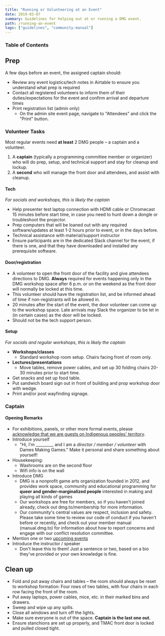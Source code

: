 ```yaml
---
title: "Running or Volunteering at an Event"
date: 2019-03-07
summary: Guidelines for helping out at or running a DMG event.
path: /running-an-event
tags: ["guidelines", "community-manual"]
---
```


### Table of Contents

## Prep

A few days before an event, the assigned captain should:

- Review any event logistics/tech notes in Airtable to ensure you understand what prep is required
- Contact all registered volunteers to inform them of their duties/expectations for the event and confirm arrival and departure times
- Print registration list \(admin only\)
  - On the admin site event page, navigate to "Attendees" and click the "Print" button.

### Volunteer Tasks

Most regular events need **at least** 2 DMG people – a captain and a volunteer.

1. A **captain** \(typically a programming committee member or organizer\) who will do prep, setup, and technical support and stay for cleanup and lockup.
2. A **second** who will manage the front door and attendees, and assist with cleanup.

#### **Tech**

_For socials and workshops, this is likely the captain_

- Help presenter test laptop connection with HDMI cable or Chromecast 15 minutes before start time, in case you need to hunt down a dongle or troubleshoot the projector.
- Prep computers that will be loaned out with any required software/updates at least 1-2 hours prior to event, or in the days before.
- Technical assistance with material/support instructor
- Ensure participants are in the dedicated Slack channel for the event, if there is one, and that they have downloaded and installed any prerequisite software.

#### **Door/registration**

- A volunteer to open the front door of the facility and give attendees directions to DMG. **Always** required for events happening only in the DMG workshop space after 6 p.m. or on the weekend as the front door will normally be locked at this time.
- This volunteer should have the registration list, and be informed ahead of time if non-registrants will be allowed in.
- 20 minutes after the start of the event, the door volunteer can come up to the workshop space. Late arrivals may Slack the organizer to be let in \(in certain cases\) as the door will be locked.
- Should not be the tech support person.

#### **Setup**

_For socials and regular workshops, this is likely the captain_

- **Workshops/classes**
  - Standard workshop room setup. Chairs facing front of room only.
- **Lectures/presentations**
  - Move tables, remove power cables, and set up 30 folding chairs 20-30 minutes prior to start time.
- Get snacks and set up food table.
- Put sandwich board sign out in front of building and prop workshop door with wedge.
- Print and/or post wayfinding signage.

### Captain

#### Opening Remarks

- For exhibitions, panels, or other more formal events, please [acknowledge that we are guests on Indigenous peoples' territory](/manual/info-territorial-acknowledgment).
- Introduce yourself
  - "Hi, I'm \_\_\_\_\_\_\_\_\_ and I am a _director / member / volunteer_ with Dames Making Games." Make it personal and share something about yourself!
- Housekeeping:
  - Washrooms are on the second floor
  - Wifi info is on the wall
- Introduce DMG
  - DMG is a nonprofit game arts organization founded in 2012, and provides work space, community and educational programming for **queer and gender-marginalized people** interested in making and playing all kinds of games
  - Our workshops are free for members, so if you haven't joined already, check out dmg.to/membership for more information.
  - Our community's central values are respect, inclusion and safety. Please take some time to review our code of conduct if you haven't before or recently, and check out your member manual \(manual.dmg.to\) for information about how to report concerns and engage with our conflict resolution committee.
- Mention one or two [upcoming events](https://dmg.to/events)
- Introduce the instructor / speaker
  - Don't leave this to them! Just a sentence or two, based on a bio they've provided or your own knowledge is fine.

## Clean up

- Fold and put away chairs and tables – the room should always be reset to workshop formation: Four rows of two tables, with four chairs in each row facing the front of the room.
- Put away laptops, power cables, mice, etc. in their marked bins and drawers.
- Sweep and wipe up any spills.
- Close all windows and turn off the lights.
- Make sure everyone is out of the space. **Captain is the last one out.**
- Ensure stanchions are set up properly, and TMAC front door is locked and pulled closed tight.
